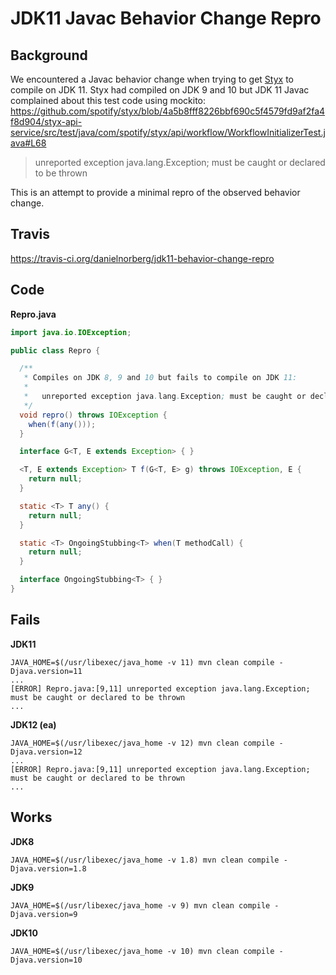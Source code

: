 # JDK11 Javac Behavior Change Repro

## Background

We encountered a Javac behavior change when trying to get [Styx](https://github.com/spotify/styx/) to compile on JDK 11. Styx had compiled on JDK 9 and 10 but JDK 11 Javac complained about this test code using mockito: https://github.com/spotify/styx/blob/4a5b8fff8226bbf690c5f4579fd9af2fa4f8d904/styx-api-service/src/test/java/com/spotify/styx/api/workflow/WorkflowInitializerTest.java#L68

> unreported exception java.lang.Exception; must be caught or declared to be thrown

This is an attempt to provide a minimal repro of the observed behavior change.

## Travis

https://travis-ci.org/danielnorberg/jdk11-behavior-change-repro

## Code

**Repro.java**
```java
import java.io.IOException;

public class Repro {

  /**
   * Compiles on JDK 8, 9 and 10 but fails to compile on JDK 11: 
   * 
   *   unreported exception java.lang.Exception; must be caught or declared to be thrown
   */
  void repro() throws IOException {
    when(f(any()));
  }

  interface G<T, E extends Exception> { }

  <T, E extends Exception> T f(G<T, E> g) throws IOException, E {
    return null;
  }

  static <T> T any() {
    return null;
  }

  static <T> OngoingStubbing<T> when(T methodCall) {
    return null;
  }

  interface OngoingStubbing<T> { }
}
```

## Fails

**JDK11**

    JAVA_HOME=$(/usr/libexec/java_home -v 11) mvn clean compile -Djava.version=11
    ...
    [ERROR] Repro.java:[9,11] unreported exception java.lang.Exception; must be caught or declared to be thrown
    ...

**JDK12 (ea)**

    JAVA_HOME=$(/usr/libexec/java_home -v 12) mvn clean compile -Djava.version=12
    ...
    [ERROR] Repro.java:[9,11] unreported exception java.lang.Exception; must be caught or declared to be thrown
    ...


## Works

**JDK8**

    JAVA_HOME=$(/usr/libexec/java_home -v 1.8) mvn clean compile -Djava.version=1.8

**JDK9**

    JAVA_HOME=$(/usr/libexec/java_home -v 9) mvn clean compile -Djava.version=9

**JDK10**

    JAVA_HOME=$(/usr/libexec/java_home -v 10) mvn clean compile -Djava.version=10
